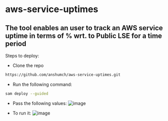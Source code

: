 # aws-service-uptimes

## The tool enables an user to track an AWS service uptime in terms of % wrt. to Public LSE for a time period

Steps to deploy:

- Clone the repo
````bash
https://github.com/anshumch/aws-service-uptimes.git
````
- Run the following command:
````bash
sam deploy --guided
````
- Pass the following values:
![image](https://user-images.githubusercontent.com/100800132/168960174-2d1ef7ad-e013-4293-b8df-878f1555cf7c.png)

- To run it:
![image](https://user-images.githubusercontent.com/100800132/168960265-4a8f97f4-e7ea-4c9a-8fbb-69b6a9cd7409.png)


